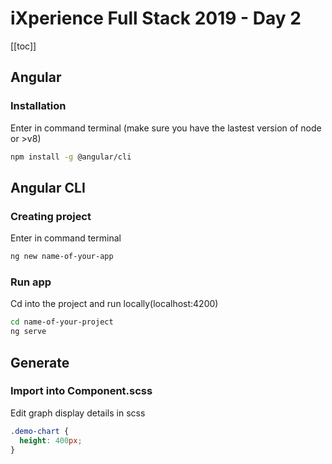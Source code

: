 # iXperience Full Stack 2019 - Day 2

[[toc]]

## Angular

### Installation

Enter in command terminal (make sure you have the lastest version of node or >v8)
```bash
npm install -g @angular/cli
```
## Angular CLI

### Creating project

Enter in command terminal
```bash
ng new name-of-your-app
```

### Run app

Cd into the project and run locally(localhost:4200)
```bash
cd name-of-your-project
ng serve
```

## Generate 


### Import into Component.scss

Edit graph display details in scss
```css
.demo-chart {
  height: 400px;
}
```
